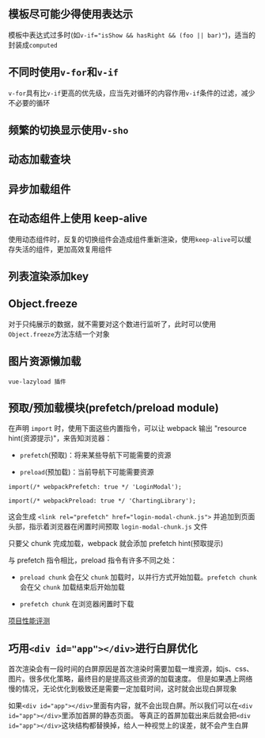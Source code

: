 ## 模板尽可能少得使用表达示

模板中表达式过多时(如`v-if="isShow && hasRight && (foo || bar)"`)，适当的封装成`computed`

## 不同时使用`v-for`和`v-if`

`v-for`具有比`v-if`更高的优先级，应当先对循环的内容作用`v-if`条件的过滤，减少不必要的循环

## 频繁的切换显示使用`v-sho`

## 动态加载查块

## 异步加载组件

## 在动态组件上使用 keep-alive

使用动态组件时，反复的切换组件会造成组件重新渲染，使用`keep-alive`可以缓存失活的组件，更加高效复用组件

## 列表渲染添加key

## Object.freeze

对于只纯展示的数据，就不需要对这个数进行监听了，此时可以使用`Object.freeze`方法冻结一个对象

## 图片资源懒加载

`vue-lazyload 插件`

## 预取/预加载模块(prefetch/preload module)

在声明 `import` 时，使用下面这些内置指令，可以让 webpack 输出 "resource hint(资源提示)"，来告知浏览器：

- `prefetch`(预取)：将来某些导航下可能需要的资源

- `preload`(预加载)：当前导航下可能需要资源

```
import(/* webpackPrefetch: true */ 'LoginModal');

import(/* webpackPreload: true */ 'ChartingLibrary');
```

这会生成 `<link rel="prefetch" href="login-modal-chunk.js">` 并追加到页面头部，指示着浏览器在闲置时间预取 `login-modal-chunk.js` 文件

只要父 chunk 完成加载，webpack 就会添加 prefetch hint(预取提示)

与 prefetch 指令相比，preload 指令有许多不同之处：

- `preload chunk` 会在父 `chunk` 加载时，以并行方式开始加载。`prefetch chunk` 会在父 `chunk` 加载结束后开始加载

- `prefetch chunk` 在浏览器闲置时下载

[项目性能评测](https://www.googlespeed.cn/?spm=a2c4e.10696291.0.0.6e4919a4XKVOUm&url=www.zhujizhou.com)

## 巧用`<div id="app"></div>`进行白屏优化

首次渲染会有一段时间的白屏原因是首次渲染时需要加载一堆资源，如js、css、图片。很多优化策略，最终目的是提高这些资源的加载速度。
但是如果遇上网络慢的情况，无论优化到极致还是需要一定加载时间，这时就会出现白屏现象

如果`<div id="app"></div>`里面有内容，就不会出现白屏。所以我们可以在`<div id="app"></div>`里添加首屏的静态页面。
等真正的首屏加载出来后就会把`<div id="app"></div>`这块结构都替换掉，给人一种视觉上的误差，就不会产生白屏


